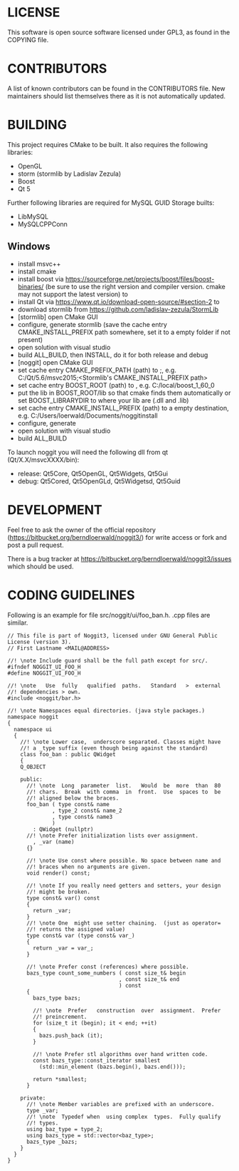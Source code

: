 # LICENSE #
This software is open source software licensed under GPL3, as found in
the COPYING file.

# CONTRIBUTORS #
A  list  of  known  contributors  can be  found  in  the  CONTRIBUTORS
file.  New maintainers  should  list  themselves there  as  it is  not
automatically updated.

# BUILDING #
This  project  requires  CMake  to  be built.  It  also  requires  the
following libraries:

* OpenGL
* storm (stormlib by Ladislav Zezula)
* Boost
* Qt 5

Further following libraries are required for MySQL GUID Storage builts:

* LibMySQL
* MySQLCPPConn

## Windows ##

* install msvc++
* install cmake
* install boost via https://sourceforge.net/projects/boost/files/boost-binaries/ (be sure to use the right version and compiler version. cmake may not support the latest version) to <boost-install>
* install Qt via https://www.qt.io/download-open-source/#section-2 to <Qt-install>
* download stormlib from https://github.com/ladislav-zezula/StormLib
 * [stormlib] open CMake GUI
 * configure, generate stormlib (save the cache entry CMAKE_INSTALL_PREFIX path somewhere, set it to a empty folder if not present)
 * open solution with visual studio
 * build ALL_BUILD, then INSTALL, do it for both release and debug
* [noggit] open CMake GUI
 * set cache entry CMAKE_PREFIX_PATH (path) to <Qt-install>;<stormlib-build>, e.g. C:/Qt/5.6/msvc2015;<Stormlib's CMAKE_INSTALL_PREFIX path>
 * set cache entry BOOST_ROOT (path) to <boost-install>, e.g. C:/local/boost_1_60_0 
 * put the lib in BOOST_ROOT/lib so that cmake finds them automatically or set BOOST_LIBRARYDIR to where your lib are (.dll and .lib)
 * set cache entry CMAKE_INSTALL_PREFIX (path) to a empty destination, e.g. C:/Users/loerwald/Documents/noggitinstall
 * configure, generate
 * open solution with visual studio
 * build ALL_BUILD
 
 To launch noggit you will need the following dll from qt (Qt/X.X/msvcXXXX/bin):
  * release: Qt5Core, Qt5OpenGL, Qt5Widgets, Qt5Gui
  * debug: Qt5Cored, Qt5OpenGLd, Qt5Widgetsd, Qt5Guid 

# DEVELOPMENT #
Feel   free   to   ask   the   owner  of   the   official   repository
(https://bitbucket.org/berndloerwald/noggit3/)  for  write  access  or
fork and post a pull request.

There is a bug tracker at https://bitbucket.org/berndloerwald/noggit3/issues which should be used.

# CODING GUIDELINES #
Following is  an example for file  src/noggit/ui/foo_ban.h. .cpp files
are similar.

    // This file is part of Noggit3, licensed under GNU General Public License (version 3).
    // First Lastname <MAIL@ADDRESS>
 
    //! \note Include guard shall be the full path except for src/.
    #ifndef NOGGIT_UI_FOO_H
    #define NOGGIT_UI_FOO_H
 
    //! \note   Use  fully   qualified  paths.   Standard   >  external
    //! dependencies > own.
    #include <noggit/bar.h>
 
    //! \note Namespaces equal directories. (java style packages.)
    namespace noggit
    {
      namespace ui
      {
        //! \note Lower case,  underscore separated. Classes might have
        //! a _type suffix (even though being against the standard)
        class foo_ban : public QWidget
        {
        Q_OBJECT
 
        public:
          //! \note  Long  parameter  list.   Would  be  more  than  80
          //! chars.  Break  with comma  in  front.  Use  spaces to  be
          //! aligned below the braces.
          foo_ban ( type const& name
                  , type_2 const& name_2
                  , type const& name3
                  )
            : QWidget (nullptr)
          //! \note Prefer initialization lists over assignment.
            , _var (name)
          {}
 
          //! \note Use const where possible. No space between name and
          //! braces when no arguments are given.
          void render() const;
 
          //! \note If you really need getters and setters, your design
          //! might be broken.
          type const& var() const
          {
            return _var;
          }
          //! \note One  might use setter chaining.  (just as operator=
          //! returns the assigned value)
          type const& var (type const& var_)
          {
            return _var = var_;
          }
 
          //! \note Prefer const (references) where possible.
          bazs_type count_some_numbers ( const size_t& begin
                                       , const size_t& end
                                       ) const
          {
            bazs_type bazs;
 
            //! \note  Prefer   construction  over  assignment.  Prefer
            //! preincrement.
            for (size_t it (begin); it < end; ++it)
            {
              bazs.push_back (it);
            }
 
            //! \note Prefer stl algorithms over hand written code.
            const bazs_type::const_iterator smallest
              (std::min_element (bazs.begin(), bazs.end()));
 
            return *smallest;
          }
 
        private:
          //! \note Member variables are prefixed with an underscore.
          type _var;
          //! \note  Typedef when  using complex  types.  Fully qualify
          //! types.
          using baz_type = type_2;
          using bazs_type = std::vector<baz_type>;
          bazs_type _bazs;
        }
      }
    }